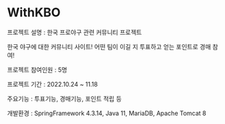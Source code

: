 # WithKBO

프로젝트 설명 : 한국 프로야구 관련 커뮤니티 프로젝트

한국 야구에 대한 커뮤니티 사이트!
어떤 팀이 이길 지 투표하고 얻는 포인트로 경매 참여!

프로젝트 참여인원 : 5명

프로젝트 기간 : 2022.10.24 ~ 11.18

주요기능 : 투표기능, 경매기능, 포인트 적립 등

개발환경 : SpringFramework 4.3.14, Java 11, MariaDB, Apache Tomcat 8
